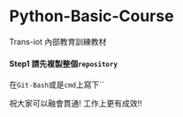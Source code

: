 # Python-Basic-Course
Trans-iot 內部教育訓練教材


#### Step1 請先複製整個`repository`
在`Git-Bash`或是`cmd`上寫下``














祝大家可以融會貫通! 工作上更有成效!!
